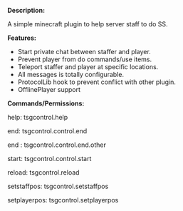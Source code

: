 <b>Description:</b>

A simple minecraft plugin to help server staff to do SS.

<b>Features:</b>
- Start private chat between staffer and player.
- Prevent player from do commands/use items.
- Teleport staffer and player at specific locations.
- All messages is totally configurable.
- ProtocolLib hook to prevent conflict with other plugin.
- OfflinePlayer support

<b>Commands/Permissions:</b>

help: tsgcontrol.help

end: tsgcontrol.control.end

end <staffer>: tsgcontrol.control.end.other

start: tsgcontrol.control.start

reload: tsgcontrol.reload

setstaffpos: tsgcontrol.setstaffpos

setplayerpos: tsgcontrol.setplayerpos

